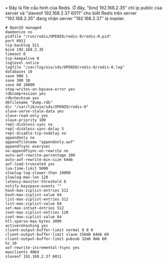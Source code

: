 • Đây là file cấu hình của Redis. Ở đây, "bind 192.168.2.35" chỉ ip public của server và "slaveof 192.168.2.37 6011" cho biết Redis trên server "192.168.2.35" đang nhận server "192.168.2.37" là master.  

    # OpenIO managed
    daemonize no
    pidfile "/run/redis/OPENIO/redis-0/redis-0.pid"
    port 6011
    tcp-backlog 511
    bind 192.168.2.35
    timeout 0
    tcp-keepalive 0
    loglevel notice
    logfile "/var/log/oio/sds/OPENIO/redis-0/redis-0.log"
    databases 16
    save 900 1
    save 300 10
    save 60 10000
    stop-writes-on-bgsave-error yes
    rdbcompression yes
    rdbchecksum yes
    dbfilename "dump.rdb"
    dir "/var/lib/oio/sds/OPENIO/redis-0"
    slave-serve-stale-data yes
    slave-read-only yes
    slave-priority 100
    repl-diskless-sync no
    repl-diskless-sync-delay 5
    repl-disable-tcp-nodelay no
    appendonly no
    appendfilename "appendonly.aof"
    appendfsync everysec
    no-appendfsync-on-rewrite no
    auto-aof-rewrite-percentage 100
    auto-aof-rewrite-min-size 64mb
    aof-load-truncated yes
    lua-time-limit 5000
    slowlog-log-slower-than 10000
    slowlog-max-len 128
    latency-monitor-threshold 0
    notify-keyspace-events ""
    hash-max-ziplist-entries 512
    hash-max-ziplist-value 64
    list-max-ziplist-entries 512
    list-max-ziplist-value 64
    set-max-intset-entries 512
    zset-max-ziplist-entries 128
    zset-max-ziplist-value 64
    hll-sparse-max-bytes 3000
    activerehashing yes
    client-output-buffer-limit normal 0 0 0
    client-output-buffer-limit slave 256mb 64mb 60
    client-output-buffer-limit pubsub 32mb 8mb 60
    hz 10
    aof-rewrite-incremental-fsync yes
    maxclients 4064
    slaveof 192.168.2.37 6011
